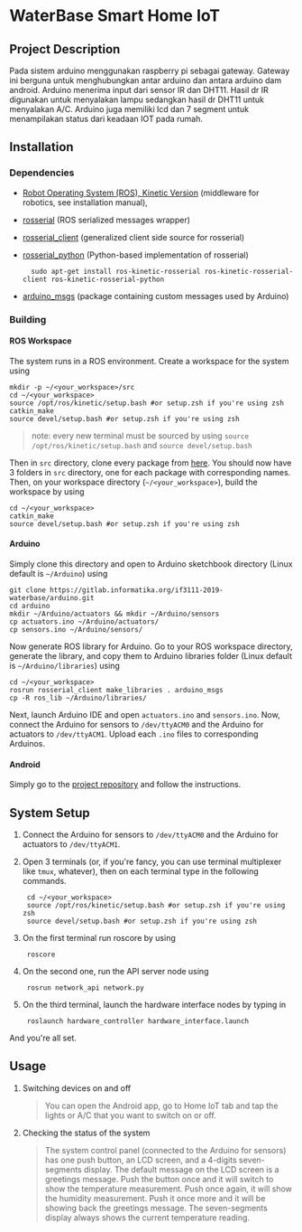 # WaterBase Smart Home IoT

## Project Description

Pada sistem arduino menggunakan raspberry pi sebagai gateway. Gateway ini berguna untuk menghubungkan antar arduino dan antara arduino dam android. Arduino menerima input dari sensor IR dan DHT11. Hasil dr IR digunakan untuk menyalakan lampu sedangkan hasil dr DHT11 untuk menyalakan A/C. Arduino juga memiliki lcd dan 7 segment untuk menampilakan status dari keadaan IOT pada rumah.


## Installation

### Dependencies

- [Robot Operating System (ROS), Kinetic Version](http://wiki.ros.org/kinetic) (middleware for robotics, see installation manual),
- [rosserial] (ROS serialized messages wrapper)
- [rosserial_client] (generalized client side source for rosserial)
- [rosserial_python] (Python-based implementation of rosserial)

		sudo apt-get install ros-kinetic-rosserial ros-kinetic-rosserial-client ros-kinetic-rosserial-python
- [arduino_msgs](https://gitlab.informatika.org/if3111-2019-waterbase/ros-packages/arduino_msgs) (package containing custom messages used by Arduino)

### Building

#### ROS Workspace

The system runs in a ROS environment. Create a workspace for the system using

    mkdir -p ~/<your_workspace>/src
    cd ~/<your_workspace>
    source /opt/ros/kinetic/setup.bash #or setup.zsh if you're using zsh
    catkin_make
    source devel/setup.bash #or setup.zsh if you're using zsh

> note: every new terminal must be sourced by using `source /opt/ros/kinetic/setup.bash` and `source devel/setup.bash`

Then in `src` directory, clone every package from [here](https://gitlab.informatika.org/if3111-2019-waterbase/ros-packages). You should now have 3 folders in `src` directory, one for each package with corresponding names. Then, on your workspace directory (`~/<your_workspace>`), build the workspace by using

    cd ~/<your_workspace>
    catkin_make
    source devel/setup.bash #or setup.zsh if you're using zsh

#### Arduino

Simply clone this directory and open to Arduino sketchbook directory (Linux default is `~/Arduino`) using

    git clone https://gitlab.informatika.org/if3111-2019-waterbase/arduino.git
    cd arduino
    mkdir ~/Arduino/actuators && mkdir ~/Arduino/sensors
    cp actuators.ino ~/Arduino/actuators/
    cp sensors.ino ~/Arduino/sensors/

Now generate ROS library for Arduino. Go to your ROS workspace directory, generate the library, and copy them to Arduino libraries folder (Linux default is `~/Arduino/libraries`) using

    cd ~/<your_workspace>
    rosrun rosserial_client make_libraries . arduino_msgs
	cp -R ros_lib ~/Arduino/libraries/

Next, launch Arduino IDE and open `actuators.ino` and `sensors.ino`. Now, connect the Arduino for sensors to `/dev/ttyACM0` and the Arduino for actuators to `/dev/ttyACM1`. Upload each `.ino` files to corresponding Arduinos.

#### Android

Simply go to the [project repository](https://gitlab.informatika.org/if3111-2019-waterbase/mobile) and follow the instructions.


## System Setup

1. Connect the Arduino for sensors to `/dev/ttyACM0` and the Arduino for actuators to `/dev/ttyACM1`.
2. Open 3 terminals (or, if you're fancy, you can use terminal multiplexer like `tmux`, whatever), then on each terminal type in the following commands.

        cd ~/<your_workspace>
        source /opt/ros/kinetic/setup.bash #or setup.zsh if you're using zsh
        source devel/setup.bash #or setup.zsh if you're using zsh

3. On the first terminal run roscore by using

        roscore

4. On the second one, run the API server node using

        rosrun network_api network.py

5. On the third terminal, launch the hardware interface nodes by typing in

        roslaunch hardware_controller hardware_interface.launch

And you're all set.


## Usage

1. Switching devices on and off
    > You can open the Android app, go to Home IoT tab and tap the lights or A/C that you want to switch on or off.

2. Checking the status of the system
    > The system control panel (connected to the Arduino for sensors) has one push button, an LCD screen, and a 4-digits seven-segments display. The default message on the LCD screen is a greetings message. Push the button once and it will switch to show the temperature measurement. Push once again, it will show the humidity measurement. Push it once more and it will be showing back the greetings message. The seven-segments display always shows the current temperature reading.


[rosserial]: http://wiki.ros.org/rosserial
[rosserial_python]: http://wiki.ros.org/rosserial_python?distro=kinetic
[rosserial_client]: http://wiki.ros.org/rosserial_client?distro=kinetic